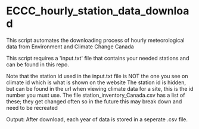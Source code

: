# ECCC_hourly_station_data_download
This script automates the downloading process of hourly meteorological data from Environment and Climate Change Canada

This script requires a 'input.txt' file that contains your needed stations and can be found in this repo.

Note that the station id used in the input.txt file is NOT the one you see on climate id which is what is shown on the website
The station id is hidden, but can be found in the url when viewing climate data for a site, this is the id number you must use.
The file station_inventory_Canada.csv has a list of these; they get changed often so in the future this may break down and need to be recreated

Output:
After download, each year of data is stored in a seperate .csv file.
